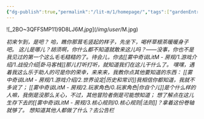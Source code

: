 ```yaml
---
{"dg-publish":true,"permalink":"/lit-m/1/homepage/","tags":["gardenEntry"]}
---
```


![_2BO~3QFFSMP11}9D8LJ6$M.jpg](/img/user/%E9%9B%BE%E4%B8%AD%E5%A5%87%E8%B0%88LitM%20-%20%E6%88%BF%E8%A7%84/%E7%B4%A0%E6%9D%90/_2BO~3QFFSMP11%7D9D8LJ6$M.jpg)

*初来乍到，是吧？*
*哈，瞧你那茸毛竖起的样子，先坐下，喝杯草根茶暖暖身子吧。*
*这儿是哪儿？胡须啊，你什么都不知道就敢来这儿吗？——没事，你也不是我见过的第一个这么毛毛糙糙的了。待会儿，你去[[雾中奇谈LitM - 房规/1.游戏介绍/1.战役介绍\|卧马客栈]]那儿打听打听，就知道我们在这儿干什么了。*
*嘿嘿，遇着我这么乐于助人的可是你的荣幸，来来来，我教你点其他要知道的东西：*
*[[雾中奇谈LitM - 房规/1.游戏介绍/2.世界设定\|历史和常识]]我相信你都知道，我就不多说了；*
*[[雾中奇谈LitM - 房规/2.玩家角色/0.玩家角色\|你自个儿]]是个什么样的人嘛，我倒是没那么关心，不过，其他冒险者倒是可能想知道；*
*想了解点在这儿生存下去的[[雾中奇谈LitM - 房规/3.核心规则/0.核心规则\|法则]]？拿着这份卷轴就够了。*
*想知道其他人都做了什么？去公告栏*